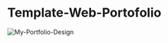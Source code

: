 # Template-Web-Portofolio

![My-Portfolio-Design](https://github.com/user-attachments/assets/1d2c168c-6b4f-4a76-9c65-f3e66a2db792)
